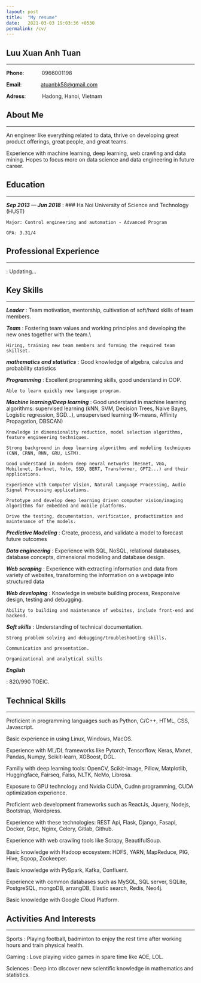 ```yaml
---
layout: post
title:  "My resume"
date:   2021-03-03 19:03:36 +0530
permalink: /cv/
---
```

Luu Xuan Anh Tuan
--------------------
---
**Phone**:            0966001198

**Email**:             atuanbk58@gmail.com  

**Adress**:           Hadong, Hanoi, Vietnam


About Me
--------------------
---
An engineer like everything related to data, thrive on developing great product offerings, great people, and great teams.

Experience with machine learning, deep learning, web crawling and data mining. Hopes to focus more on data science and data engineering in future career.

Education
--------------------
---
***Sep 2013 — Jun 2018***
:   ### Ha Noi University of Science and Technology (HUST)

    Major: Control engineering and automation - Advanced Program

    GPA: 3.31/4

Professional Experience
--------------------
---
:   Updating...

Key Skills
---------------------
---
***Leader***
:   Team motivation, mentorship, cultivation of soft/hard skills of team members.

***Team***
:   Fostering team values and working principles and developing the new ones together with the team.\

    Hiring, training new team members and forming the required team skillset.

***mathematics and statistics***
:   Good knowledge of algebra, calculus and probability statistics

***Programming***
:   Excellent programming skills, good understand in OOP.

    Able to learn quickly new language program.

***Machine learning/Deep learning***
:   Good understand in machine learning algorithms: supervised learning (kNN, SVM, Decision Trees, Naive Bayes, Logistic regression, SGD...), unsupervised learning (K-means, Affinity Propagation, DBSCAN)

    Knowledge in dimensionality reduction, model selection algorithms, feature engineering techniques.

    Strong background in deep learning algorithms and modeling techniques (CNN, CRNN, RNN, GRU, LSTM).
    
    Good understand in modern deep neural networks (Resnet, VGG, Mobilenet, Darknet, Yolo, SSD, BERT, Transformer, GPT2...) and their applications.

    Experience with Computer Vision, Natural Language Processing, Audio Signal Processing applications.

    Prototype and develop deep learning driven computer vision/imaging algorithms for embedded and mobile platforms.

    Drive the testing, documentation, verification, productization and maintenance of the models.

***Predictive Modeling***
:   Create, process, and validate a model to forecast future outcomes

***Data engineering***
:   Experience with SQL, NoSQL, relational databases, database concepts, dimensional modeling and database design.

***Web scraping***
:   Experience with extracting information and data from variety of websites, transforming the information on a webpage into structured data

***Web developing***
:   Knowledge in website building process, Responsive design, testing and debugging.

    Ability to building and maintenance of websites, include front-end and backend.

***Soft skills***
:   Understanding of technical documentation.

    Strong problem solving and debugging/troubleshooting skills.

    Communication and presentation.

    Organizational and analytical skills

***English***

:   820/990 TOEIC.

Technical Skills
----------------------
---
Proficient in programming languages such as Python, C/C++, HTML, CSS, Javascript.

Basic experience in using Linux, Windows, MacOS.

Experience with ML/DL frameworks like Pytorch, Tensorflow, Keras, Mxnet, Pandas, Numpy, Scikit-learn, XGBoost, DGL.

Familly with deep learning tools: OpenCV, Scikit-image, Pillow, Matplotlib, Huggingface, Fairseq, Faiss, NLTK, NeMo, Librosa.

Exposure to GPU technology and Nvidia CUDA, Cudnn programming, CUDA optimization experience.

Proficient web development frameworks such as ReactJs, Jquery, Nodejs, Bootstrap, Wordpress.

Experience with these technologies: REST Api, Flask, Django, Fasapi, Docker, Grpc, Nginx, Celery, Gitlab, Github.

Experience with web crawling tools like Scrapy, BeautifulSoup.

Basic knowledge with Hadoop ecosystem: HDFS, YARN, MapReduce, PIG, Hive, Sqoop, Zookeeper.

Basic knowledge with PySpark, Kafka, Confluent.

Experience with common databases such as MySQL, SQL server, SQLite, PostgreSQL, mongoDB, arrangDB, Elastic search, Redis, Neo4j.

Basic knowledge with Google Cloud Platform.

Activities And Interests
------------------------
---
Sports
:   Playing football, badminton to enjoy the rest time after working hours and train physical health.

Gaming
:   Love playing video games in spare time like AOE, LOL.

Sciences 
:   Deep into discover new scientific knowledge in mathematics and statistics.
